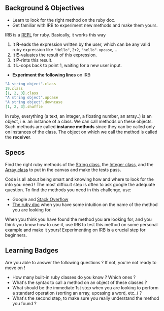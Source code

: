 ## Background & Objectives

- Learn to look for the right method on the ruby doc.
- Get familiar with IRB to experiment new methods and make them yours.

IRB is a [REPL](http://en.wikipedia.org/wiki/Read%E2%80%93eval%E2%80%93print_loop) for ruby. Basically, it works this way

1. It **R**-eads the expression written by the user, which can be any valid ruby expression like `"Hello"`, `2+2`, `"hello".upcase`,...
2. It **E**-valuates the result of this expression.
3. It **P**-rints this result.
4. It **L**-oops back to point 1, waiting for a new user input.

* **Experiment the following lines** on IRB:

```ruby
"A string object".class
19.class
[1, 2, 3].class
"A string object".upcase
"A string object".downcase
[1, 2, 3].shuffle
```

In ruby, everything (a text, an integer, a floating number, an array..) is an object, i.e. an instance of a class. We can call methods on these objects. Such methods are called **instance methods** since they can be called only on instances of the class. The object on which we call the method is called the **receiver**.

## Specs
Find the right ruby methods of the [String class](http://ruby-doc.org/core-2.5.3/String.html), the [Integer class](http://www.ruby-doc.org/core-2.5.3/Integer.html), and the [Array class](http://ruby-doc.org/core-2.5.3/Array.html) to put in the canvas and make the tests pass.

Code is all about being smart and knowing how and where to look for the info you need ! The most difficult step is often to ask google the adequate question. To find the methods you need in this challenge, use:

* Google and [Stack Overflow](http://stackoverflow.com/)
* [The ruby doc](http://ruby-doc.org) when you have some intuition on the name of the method you are looking for.

When you think you have found the method you are looking for, and you think you know how to use it, use IRB to test this method on some personal example and make it yours! Experimenting on IRB is a crucial step for beginners.

## Learning Badges
Are you able to answer the following questions ? If not, you're not ready to move on !

- How many built-in ruby classes do you know ? Which ones ?
- What's the syntax to call a method on an object of these classes ?
- What should be the immediate 1st step when you are looking to perform a standard operation (sorting an array, upcasing a word, etc..) ?
- What's the second step, to make sure you really understand the method you found ?
